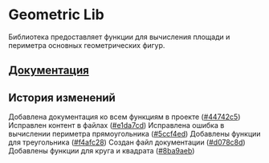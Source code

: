 # Geometric Lib
Библиотека предоставляет функции для вычисления площади и периметра основных геометрических фигур.

## [Документация](DOCUMENTATION.md)

## История изменений
Добавлена документация ко всем функциям в проекте ([#44742c5](https://github.com/acidless/isrpo-lab-1/commit/44742c5a4c16ef4f4c804700f109ae9d47f7a322))
Исправлен контент в файлах ([#e1da7cd](https://github.com/acidless/isrpo-lab-1/commit/e1da7cd7c81696f35f950eff9f0bf66444083038))
Исправлена ошибка в вычислении периметра прямоугольника ([#5ccf4ed](https://github.com/acidless/isrpo-lab-1/commit/5ccf4ed049b95507f654081db4710cdf4563bce3))
Добавлены функции для треугольника ([#f4afc28](https://github.com/acidless/isrpo-lab-1/commit/f4afc281784e6e8cebe1b774117a314ee622a921))
Создан файл документации ([#d078c8d](https://github.com/acidless/isrpo-lab-1/commit/d078c8d9ee6155f3cb0e577d28d337b791de28e2))
Добавлены функции для круга и квадрата ([#8ba9aeb](https://github.com/acidless/isrpo-lab-1/commit/8ba9aeb3cea847b63a91ac378a2a6db758682460))

